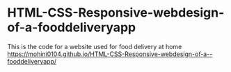 # HTML-CSS-Responsive-webdesign-of-a-fooddeliveryapp
This is the code for a website used for food delivery at home
https://mohini0104.github.io/HTML-CSS-Responsive-webdesign-of-a--fooddeliveryapp/
